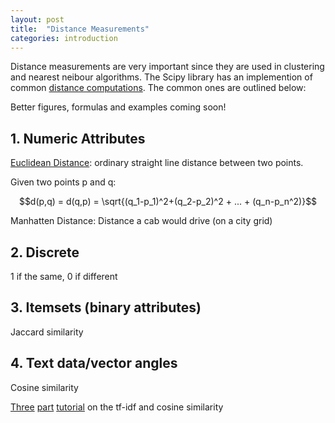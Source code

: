 ```yaml
---
layout: post
title:  "Distance Measurements"
categories: introduction 
---
```


Distance measurements are very important since they are used in clustering and nearest neibour algorithms.  The Scipy library has an implemention of common [distance computations](http://docs.scipy.org/doc/scipy/reference/spatial.distance.html).  The common ones are outlined below:

Better figures, formulas and examples coming soon!

## 1. Numeric Attributes

[Euclidean Distance](https://en.wikipedia.org/wiki/Euclidean_distance): ordinary straight line distance between two points.

Given two points p and q:

$$d(p,q) = d(q,p) = \sqrt{(q_1-p_1)^2+(q_2-p_2)^2 + ... + (q_n-p_n^2)}$$

Manhatten Distance: Distance a cab would drive (on a city grid)

## 2. Discrete

1 if the same, 0 if different 


## 3. Itemsets (binary attributes)
Jaccard similarity

## 4. Text data/vector angles

Cosine similarity

[Three](http://blog.christianperone.com/2011/09/machine-learning-text-feature-extraction-tf-idf-part-i/) [part](blog.christianperone.com/2011/10/machine-learning-text-feature-extraction-tf-idf-part-ii/) [tutorial](http://blog.christianperone.com/2013/09/machine-learning-cosine-similarity-for-vector-space-models-part-iii/) on the tf-idf and 
cosine similarity
